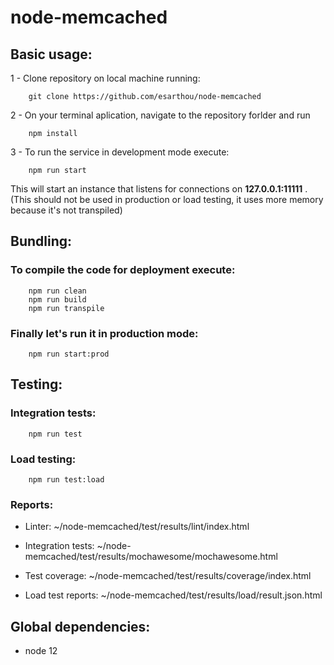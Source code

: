 # node-memcached


## Basic usage:

1 - Clone repository on local machine running:  
    
        git clone https://github.com/esarthou/node-memcached

2 - On your terminal aplication, navigate to the repository forlder and run 
            
        npm install

3 - To run the service in development mode execute:
        
        npm run start
     
This will start an instance that listens for connections on **127.0.0.1:11111** . (This should not be used in production or load testing, it uses more memory because it's not transpiled)

## Bundling:

### To compile the code for deployment execute:

        npm run clean
        npm run build
        npm run transpile

### Finally let's run it in production mode:

        npm run start:prod

## Testing:
### Integration tests: 
        npm run test

### Load testing:
        npm run test:load

### Reports:

- Linter: ~/node-memcached/test/results/lint/index.html

- Integration tests: ~/node-memcached/test/results/mochawesome/mochawesome.html

- Test coverage: ~/node-memcached/test/results/coverage/index.html

- Load test reports: ~/node-memcached/test/results/load/result.json.html

## Global dependencies:

- node 12 
